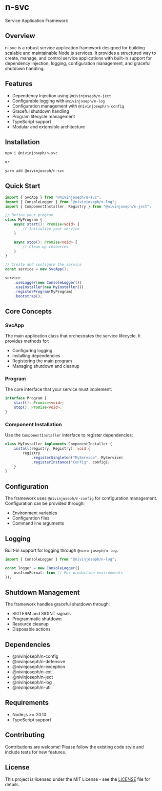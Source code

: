 # n-svc
Service Application Framework

## Overview
n-svc is a robust service application framework designed for building scalable and maintainable Node.js services. It provides a structured way to create, manage, and control service applications with built-in support for dependency injection, logging, configuration management, and graceful shutdown handling.

## Features
- Dependency Injection using `@nivinjoseph/n-ject`
- Configurable logging with `@nivinjoseph/n-log`
- Configuration management with `@nivinjoseph/n-config`
- Graceful shutdown handling
- Program lifecycle management
- TypeScript support
- Modular and extensible architecture

## Installation
```bash
npm i @nivinjoseph/n-svc

or 

yarn add @nivinjoseph/n-svc
```

## Quick Start
```typescript
import { SvcApp } from "@nivinjoseph/n-svc";
import { ConsoleLogger } from "@nivinjoseph/n-log";
import { ComponentInstaller, Registry } from "@nivinjoseph/n-ject";

// Define your program
class MyProgram {
    async start(): Promise<void> {
        // Initialize your service
    }

    async stop(): Promise<void> {
        // Clean up resources
    }
}

// Create and configure the service
const service = new SvcApp();

service
    .useLogger(new ConsoleLogger())
    .useInstaller(new MyInstaller())
    .registerProgram(MyProgram)
    .bootstrap();
```

## Core Concepts

### SvcApp
The main application class that orchestrates the service lifecycle. It provides methods for:
- Configuring logging
- Installing dependencies
- Registering the main program
- Managing shutdown and cleanup

### Program
The core interface that your service must implement:
```typescript
interface Program {
    start(): Promise<void>;
    stop(): Promise<void>;
}
```

### Component Installation
Use the `ComponentInstaller` interface to register dependencies:
```typescript
class MyInstaller implements ComponentInstaller {
    install(registry: Registry): void {
        registry
            .registerSingleton("MyService", MyService)
            .registerInstance("Config", config);
    }
}
```

## Configuration
The framework uses `@nivinjoseph/n-config` for configuration management. Configuration can be provided through:
- Environment variables
- Configuration files
- Command line arguments

## Logging
Built-in support for logging through `@nivinjoseph/n-log`:
```typescript
import { ConsoleLogger } from "@nivinjoseph/n-log";

const logger = new ConsoleLogger({
    useJsonFormat: true // For production environments
});
```

## Shutdown Management
The framework handles graceful shutdown through:
- SIGTERM and SIGINT signals
- Programmatic shutdown
- Resource cleanup
- Disposable actions

## Dependencies
- @nivinjoseph/n-config
- @nivinjoseph/n-defensive
- @nivinjoseph/n-exception
- @nivinjoseph/n-ext
- @nivinjoseph/n-ject
- @nivinjoseph/n-log
- @nivinjoseph/n-util

## Requirements
- Node.js >= 20.10
- TypeScript support

## Contributing
Contributions are welcome! Please follow the existing code style and include tests for new features.

## License
This project is licensed under the MIT License - see the [LICENSE](LICENSE) file for details.

